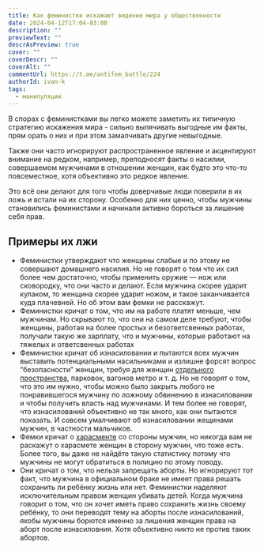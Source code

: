 ```yaml
---
title: Как феминистки искажают видение мира у общественности
date: 2024-04-12T17:04-03:00
description: ""
previewText: ""
descrAsPreview: true
cover: ""
coverDescr: ""
coverAlt: ""
commentUrl: https://t.me/antifem_battle/224
authorId: ivan-k
tags:
  - манипуляции
---
```

В спорах с феминистками вы легко можете заметить их типичную стратегию искажения мира - сильно выпячивать выгодные им факты, прям орать о них и при этом замалчивать другие невыгодные.

Также они часто игнорируют распространенное явление и акцентируют внимание на редком, например, преподносят факты о насилии, совершаемом мужчинами в отношении женщин, как будто это что-то повсеместное, хотя объективно это редкое явление.

Это всё они делают для того чтобы доверчивые люди поверили в их ложь и встали на их сторону. Особенно для них ценно, чтобы мужчины становились феминистами и начинали активно бороться за лишение себя прав.

## Примеры их лжи

- Феминистки утверждают что женщины слабые и по этому не совершают домашнего насилия. Но не говорят о том что их сил более чем достаточно, чтобы применить оружие — нож или сковородку, что они часто и делают. Если мужчина скорее ударит кулаком, то женщина скорее ударит ножом, и такое заканчивается куда плачевней. Но об этом вам фемки не расскажут.
- Феминистки кричат о том, что им на работе платят меньше, чем мужчинам. Но скрывают то, что они на самом деле требуют, чтобы женщины, работая на более простых и безответсвенных работах, получали такую же зарплату, что и мужчины, которые работают на тяжелых и ответсвенных работах
- Феминистки кричат об изнасиловании и пытаются всех мужчин выставить потенциальными насильниками и излишне форсят вопрос “безопасности” женщин, требуя для женщин [отдельного пространства](https://t.me/antifem_battle/204), парковок, вагонов метро и т. д. Но не говорят о том, что это им нужно, чтобы можно было закрыть любого не понравившегося мужчину по ложному обвинению в изнасиловании и чтобы получить власть над мужчинами. И тем более не говорят, что изнасилований объективно не так много, как они пытаются показать. И совсем умалчивают об изнасиловании жещинами мужчин, в частности мальчиков.
- Фемки кричат о [харасменте](https://t.me/antifem_battle/220) со стороны мужчин, но никогда вам не раскажут о харасмете женщин в сторону мужчин, что тоже есть. Более того, вы даже не найдёте такую статистику потому что мужчины не могут обратиться в полицию по этому поводу.
- Они кричат о том, что нельзя запрещать аборты. Но игнорируют тот факт, что мужчина в официальном браке не имеет права решать сохранить ли ребёнку жизнь или нет. Феминистки наделяют исключительным правом женщин убивать детей. Когда мужчина говорит о том, что он хочет иметь право сохранить жизнь своему ребёнку, то они переводят тему на аборты после изнасилований, якобы мужчины борются именно за лишения женщин права на аборт после изнасиловния. Хотя объективно никто не против таких абортов.
